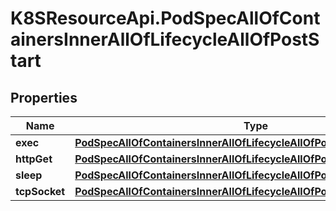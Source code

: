 # K8SResourceApi.PodSpecAllOfContainersInnerAllOfLifecycleAllOfPostStart

## Properties

Name | Type | Description | Notes
------------ | ------------- | ------------- | -------------
**exec** | [**PodSpecAllOfContainersInnerAllOfLifecycleAllOfPostStartAllOfExec**](PodSpecAllOfContainersInnerAllOfLifecycleAllOfPostStartAllOfExec.md) |  | [optional] 
**httpGet** | [**PodSpecAllOfContainersInnerAllOfLifecycleAllOfPostStartAllOfHttpGet**](PodSpecAllOfContainersInnerAllOfLifecycleAllOfPostStartAllOfHttpGet.md) |  | [optional] 
**sleep** | [**PodSpecAllOfContainersInnerAllOfLifecycleAllOfPostStartAllOfSleep**](PodSpecAllOfContainersInnerAllOfLifecycleAllOfPostStartAllOfSleep.md) |  | [optional] 
**tcpSocket** | [**PodSpecAllOfContainersInnerAllOfLifecycleAllOfPostStartAllOfTcpSocket**](PodSpecAllOfContainersInnerAllOfLifecycleAllOfPostStartAllOfTcpSocket.md) |  | [optional] 


